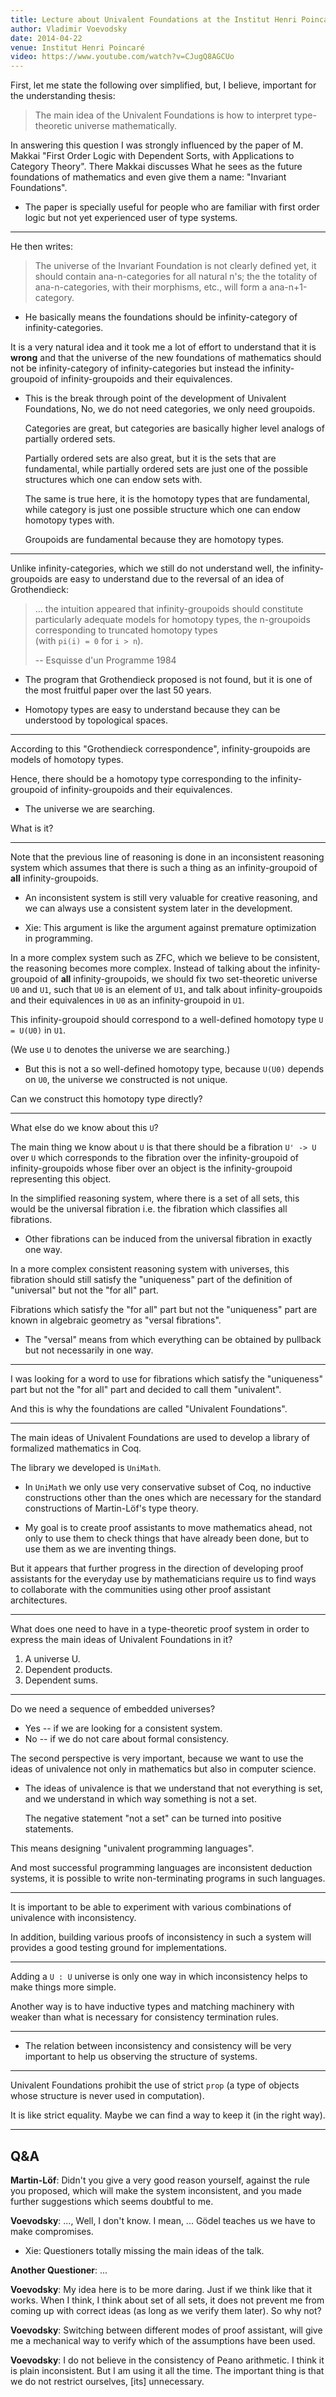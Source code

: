 ```yaml
---
title: Lecture about Univalent Foundations at the Institut Henri Poincaré
author: Vladimir Voevodsky
date: 2014-04-22
venue: Institut Henri Poincaré
video: https://www.youtube.com/watch?v=CJugQ8AGCUo
---
```


First, let me state the following over simplified, but, I believe,
important for the understanding thesis:

> The main idea of the Univalent Foundations is how to
>   interpret type-theoretic universe mathematically.

In answering this question I was strongly influenced by the
paper of M. Makkai "First Order Logic with Dependent Sorts,
with Applications to Category Theory". There Makkai
discusses What he sees as the future foundations of mathematics
and even give them a name: "Invariant Foundations".

- The paper is specially useful for people
  who are familiar with first order logic
  but not yet experienced user of type systems.

------

He then writes:

> The universe of the Invariant Foundation is not clearly defined yet,
> it should contain ana-n-categories for all natural n's;
> the the totality of ana-n-categories, with their morphisms, etc.,
> will form a ana-n+1-category.

- He basically means the foundations should be infinity-category of infinity-categories.

It is a very natural idea and it took me a lot of effort to understand that
it is **wrong** and that the universe of the new foundations of mathematics
should not be infinity-category of infinity-categories
but instead the infinity-groupoid of infinity-groupoids and their equivalences.

- This is the break through point of the development of Univalent Foundations,
  No, we do not need categories, we only need groupoids.

  Categories are great, but categories are basically
  higher level analogs of partially ordered sets.

  Partially ordered sets are also great,
  but it is the sets that are fundamental,
  while partially ordered sets are just one of the possible structures
  which one can endow sets with.

  The same is true here,
  it is the homotopy types that are fundamental,
  while category is just one possible structure
  which one can endow homotopy types with.

  Groupoids are fundamental because they are homotopy types.

------

Unlike infinity-categories, which we still do not understand well,
the infinity-groupoids are easy to understand
due to the reversal of an idea of Grothendieck:

> ... the intuition appeared that infinity-groupoids should constitute
> particularly adequate models for homotopy types,
> the n-groupoids corresponding to truncated homotopy types\
> (with `pi(i) = 0` for `i > n`).
>
> -- Esquisse d'un Programme 1984

- The program that Grothendieck proposed is not found,
  but it is one of the most fruitful paper over the last 50 years.

- Homotopy types are easy to understand
  because they can be understood by topological spaces.

------

According to this "Grothendieck correspondence",
infinity-groupoids are models of homotopy types.

Hence, there should be a homotopy type corresponding to
the infinity-groupoid of infinity-groupoids and their equivalences.

- The universe we are searching.

What is it?

------

Note that the previous line of reasoning is done
in an inconsistent reasoning system which assumes that
there is such a thing as an infinity-groupoid of **all** infinity-groupoids.

- An inconsistent system is still very valuable for creative reasoning,
  and we can always use a consistent system later in the development.

- Xie: This argument is like the argument against premature optimization in programming.

In a more complex system such as ZFC, which we believe to be consistent,
the reasoning becomes more complex. Instead of talking about
the infinity-groupoid of **all** infinity-groupoids,
we should fix two set-theoretic universe `U0` and `U1`,
such that `U0` is an element of `U1`,
and talk about infinity-groupoids and their equivalences in `U0`
as an infinity-groupoid in `U1`.

This infinity-groupoid should correspond to
a well-defined homotopy type `U = U(U0)` in `U1`.

(We use `U` to denotes the universe we are searching.)

- But this is not a so well-defined homotopy type,
  because `U(U0)` depends on `U0`,
  the universe we constructed is not unique.

Can we construct this homotopy type directly?

------

What else do we know about this `U`?

The main thing we know about `U` is that
there should be a fibration `U' -> U` over `U`
which corresponds to the fibration over the infinity-groupoid of infinity-groupoids
whose fiber over an object is the infinity-groupoid representing this object.

In the simplified reasoning system, where there is a set of all sets,
this would be the universal fibration i.e. the fibration which classifies all fibrations.

- Other fibrations can be induced from the universal fibration in exactly one way.

In a more complex consistent reasoning system with universes,
this fibration should still satisfy
the "uniqueness" part of the definition of "universal"
but not the "for all" part.

Fibrations which satisfy the "for all" part but not the "uniqueness" part
are known in algebraic geometry as "versal fibrations".

- The "versal" means from which everything can be obtained by pullback but not necessarily in one way.

------

I was looking for a word to use for fibrations
which satisfy the "uniqueness" part but not the "for all" part
and decided to call them "univalent".

And this is why the foundations are called "Univalent Foundations".

------

The main ideas of Univalent Foundations
are used to develop a library of formalized mathematics in Coq.

The library we developed is `UniMath`.

- In `UniMath` we only use very conservative subset of Coq,
  no inductive constructions other than the ones
  which are necessary for the standard constructions of Martin-Löf's type theory.

- My goal is to create proof assistants to move mathematics ahead,
  not only to use them to check things that have already been done,
  but to use them as we are inventing things.

But it appears that further progress in the direction
of developing proof assistants for the everyday use by mathematicians
require us to find ways to collaborate with the communities
using other proof assistant architectures.

------

What does one need to have in a type-theoretic proof system
in order to express the main ideas of Univalent Foundations in it?

1. A universe U.
2. Dependent products.
3. Dependent sums.

------

Do we need a sequence of embedded universes?

- Yes -- if we are looking for a consistent system.
- No -- if we do not care about formal consistency.

The second perspective is very important,
because we want to use the ideas of univalence
not only in mathematics
but also in computer science.

- The ideas of univalence is that
  we understand that not everything is set,
  and we understand in which way something is not a set.

  The negative statement "not a set"
  can be turned into positive statements.

This means designing "univalent programming languages".

And most successful programming languages are inconsistent deduction systems,
it is possible to write non-terminating programs in such languages.

------

It is important to be able to experiment with various combinations of univalence with inconsistency.

In addition, building various proofs of inconsistency in such a system
will provides a good testing ground for implementations.

------

Adding a `U : U` universe is only one way in which
inconsistency helps to make things more simple.

Another way is to have inductive types and matching machinery
with weaker than what is necessary for consistency termination rules.

------

- The relation between inconsistency and consistency
  will be very important to help us observing the structure of systems.

------

Univalent Foundations prohibit the use of strict `prop`
(a type of objects whose structure is never used in computation).

It is like strict equality.
Maybe we can find a way to keep it (in the right way).

------

## Q&A

**Martin-Löf**: Didn't you give a very good reason yourself,
against the rule you proposed, which will make the system inconsistent,
and you made further suggestions which seems doubtful to me.

**Voevodsky**: ..., Well, I don't know. I mean, ...
Gödel teaches us we have to make compromises.

- Xie: Questioners totally missing the main ideas of the talk.

**Another Questioner**: ...

**Voevodsky**: My idea here is to be more daring.
Just if we think like that it works.
When I think, I think about set of all sets,
it does not prevent me from coming up with correct ideas (as long as we verify them later).
So why not?

**Voevodsky**: Switching between different modes of proof assistant,
will give me a mechanical way to verify which of the assumptions have been used.

**Voevodsky**: I do not believe in the consistency of Peano arithmetic.
I think it is plain inconsistent. But I am using it all the time.
The important thing is that we do not restrict ourselves, [its] unnecessary.
